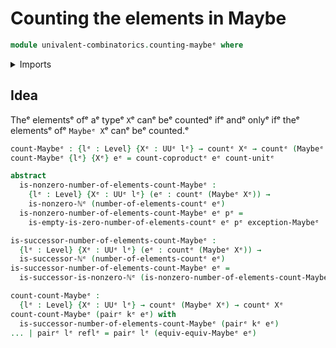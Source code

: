 # Counting the elements in Maybe

```agda
module univalent-combinatorics.counting-maybeᵉ where
```

<details><summary>Imports</summary>

```agda
open import elementary-number-theory.natural-numbersᵉ

open import foundation.dependent-pair-typesᵉ
open import foundation.equivalences-maybeᵉ
open import foundation.identity-typesᵉ
open import foundation.maybeᵉ
open import foundation.universe-levelsᵉ

open import univalent-combinatorics.coproduct-typesᵉ
open import univalent-combinatorics.countingᵉ
```

</details>

## Idea

Theᵉ elementsᵉ ofᵉ aᵉ typeᵉ `X`ᵉ canᵉ beᵉ countedᵉ ifᵉ andᵉ onlyᵉ ifᵉ theᵉ elementsᵉ ofᵉ
`Maybeᵉ X`ᵉ canᵉ beᵉ counted.ᵉ

```agda
count-Maybeᵉ : {lᵉ : Level} {Xᵉ : UUᵉ lᵉ} → countᵉ Xᵉ → countᵉ (Maybeᵉ Xᵉ)
count-Maybeᵉ {lᵉ} {Xᵉ} eᵉ = count-coproductᵉ eᵉ count-unitᵉ

abstract
  is-nonzero-number-of-elements-count-Maybeᵉ :
    {lᵉ : Level} {Xᵉ : UUᵉ lᵉ} (eᵉ : countᵉ (Maybeᵉ Xᵉ)) →
    is-nonzero-ℕᵉ (number-of-elements-countᵉ eᵉ)
  is-nonzero-number-of-elements-count-Maybeᵉ eᵉ pᵉ =
    is-empty-is-zero-number-of-elements-countᵉ eᵉ pᵉ exception-Maybeᵉ

is-successor-number-of-elements-count-Maybeᵉ :
  {lᵉ : Level} {Xᵉ : UUᵉ lᵉ} (eᵉ : countᵉ (Maybeᵉ Xᵉ)) →
  is-successor-ℕᵉ (number-of-elements-countᵉ eᵉ)
is-successor-number-of-elements-count-Maybeᵉ eᵉ =
  is-successor-is-nonzero-ℕᵉ (is-nonzero-number-of-elements-count-Maybeᵉ eᵉ)

count-count-Maybeᵉ :
  {lᵉ : Level} {Xᵉ : UUᵉ lᵉ} → countᵉ (Maybeᵉ Xᵉ) → countᵉ Xᵉ
count-count-Maybeᵉ (pairᵉ kᵉ eᵉ) with
  is-successor-number-of-elements-count-Maybeᵉ (pairᵉ kᵉ eᵉ)
... | pairᵉ lᵉ reflᵉ = pairᵉ lᵉ (equiv-equiv-Maybeᵉ eᵉ)
```